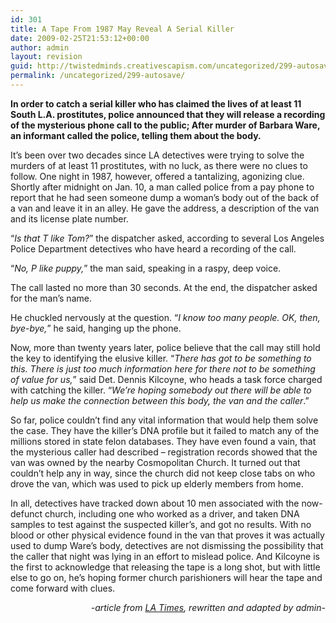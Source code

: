 ```yaml
---
id: 301
title: A Tape From 1987 May Reveal A Serial Killer
date: 2009-02-25T21:53:12+00:00
author: admin
layout: revision
guid: http://twistedminds.creativescapism.com/uncategorized/299-autosave/
permalink: /uncategorized/299-autosave/
---
```

<p class="dropcap-first">
  <strong>In order to catch a serial killer who has claimed the lives of at least 11 South L.A. prostitutes, police announced that they will release a recording of the mysterious phone call to the public; After murder of Barbara Ware, an informant called the police, telling them about the body.</strong>
</p>

It&#8217;s been over two decades since LA detectives were trying to solve the murders of at least 11 prostitutes, with no luck, as there were no clues to follow. One night in 1987, however, offered a tantalizing, agonizing clue. Shortly after midnight on Jan. 10, a man called police from a pay phone to report that he had seen someone dump a woman&#8217;s body out of the back of a van and leave it in an alley. He gave the address, a description of the van and its license plate number.

&#8220;_Is that T like Tom?_&#8221; the dispatcher asked, according to several Los Angeles Police Department detectives who have heard a recording of the call.

&#8220;_No, P like puppy,_&#8221; the man said, speaking in a raspy, deep voice.

The call lasted no more than 30 seconds. At the end, the dispatcher asked for the man&#8217;s name.

He chuckled nervously at the question. &#8220;_I know too many people. OK, then, bye-bye,_&#8221; he said, hanging up the phone.

Now, more than twenty years later, police believe that the call may still hold the key to identifying the elusive killer. &#8220;_There has got to be something to this. There is just too much information here for there not to be something of value for us,_&#8221; said Det. Dennis Kilcoyne, who heads a task force charged with catching the killer. &#8220;_We&#8217;re hoping somebody out there will be able to help us make the connection between this body, the van and the caller_.&#8221;

So far, police couldn&#8217;t find any vital information that would help them solve the case. They have the killer&#8217;s DNA profile but it failed to match any of the millions stored in state felon databases. They have even found a vain, that the mysterious caller had described &#8211; registration records showed that the van was owned by the nearby Cosmopolitan Church. It turned out that couldn&#8217;t help any in way, since the church did not keep close tabs on who drove the van, which was used to pick up elderly members from home.

In all, detectives have tracked down about 10 men associated with the now-defunct church, including one who worked as a driver, and taken DNA samples to test against the suspected killer&#8217;s, and got no results. With no blood or other physical evidence found in the van that proves it was actually used to dump Ware&#8217;s body, detectives are not dismissing the possibility that the caller that night was lying in an effort to mislead police. And Kilcoyne is the first to acknowledge that releasing the tape is a long shot, but with little else to go on, he&#8217;s hoping former church parishioners will hear the tape and come forward with clues.

<p style="text-align: right;">
  <em>-article from <a title="la times" href="http://www.latimes.com">LA Times</a>, rewritten and adapted by admin-</em>
</p>
